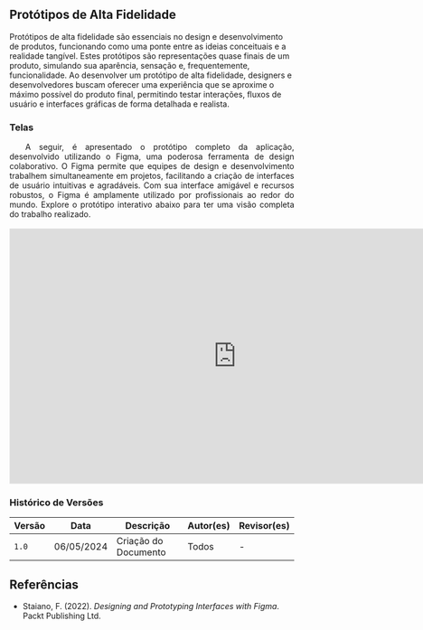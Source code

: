## Protótipos de Alta Fidelidade

Protótipos de alta fidelidade são essenciais no design e desenvolvimento de produtos, funcionando como uma ponte entre as ideias conceituais e a realidade tangível. Estes protótipos são representações quase finais de um produto, simulando sua aparência, sensação e, frequentemente, funcionalidade. Ao desenvolver um protótipo de alta fidelidade, designers e desenvolvedores buscam oferecer uma experiência que se aproxime o máximo possível do produto final, permitindo testar interações, fluxos de usuário e interfaces gráficas de forma detalhada e realista.

### Telas

<div align="justify">
&emsp;&emsp;A seguir, é apresentado o protótipo completo da aplicação, desenvolvido utilizando o Figma, uma poderosa ferramenta de design colaborativo. O Figma permite que equipes de design e desenvolvimento trabalhem simultaneamente em projetos, facilitando a criação de interfaces de usuário intuitivas e agradáveis. Com sua interface amigável e recursos robustos, o Figma é amplamente utilizado por profissionais ao redor do mundo. Explore o protótipo interativo abaixo para ter uma visão completa do trabalho realizado.
<br/><br/>

<iframe style="border: 1px solid rgba(0, 0, 0, 0.1);" width="800" height="450" src="https://www.figma.com/embed?embed_host=share&url=https%3A%2F%2Fwww.figma.com%2Ffile%2FyzZxMj2pjy9MVkmyyEBTXl%2FSPA-DataMED%3Ftype%3Ddesign%26node-id%3D0%253A1%26mode%3Ddesign%26t%3DsTxfvNBe7GGlVBhX-1" allowfullscreen></iframe>
</div>

### Histórico de Versões

| Versão | Data       | Descrição            | Autor(es)              | Revisor(es) |
|--------|------------|----------------------|------------------------|-------------|
| `1.0`  | 06/05/2024 | Criação do Documento | Todos                  | -           |

## Referências

- Staiano, F. (2022). _Designing and Prototyping Interfaces with Figma_. Packt Publishing Ltd.
